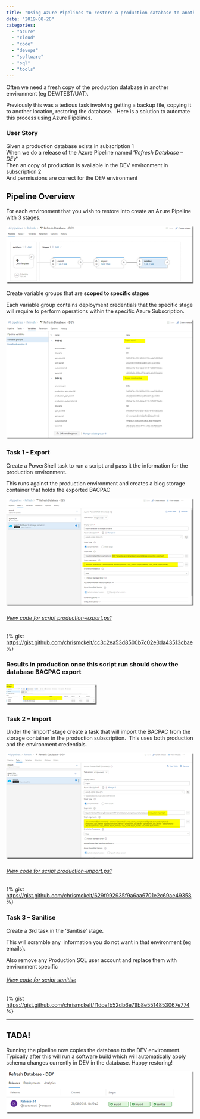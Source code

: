 ```yaml
---
title: "Using Azure Pipelines to restore a production database to another environment"
date: "2019-08-28"
categories: 
  - "azure"
  - "cloud"
  - "code"
  - "devops"
  - "software"
  - "sql"
  - "tools"
---
```


Often we need a fresh copy of the production database in another environment (eg DEV/TEST/UAT). 

Previously this was a tedious task involving getting a backup file, copying it to another location, restoring the database.   Here is a solution to automate this process using Azure Pipelines.

### User Story

Given a production database exists in subscription 1  
When we do a release of the Azure Pipeline named ‘_Refresh Database – DEV’_  
Then an copy of production is available in the DEV environment in subscription 2  
And permissions are correct for the DEV environment

## Pipeline Overview

For each environment that you wish to restore into create an Azure Pipeline with 3 stages.

[![image](images/image_thumb-7.png "image")](http://blog.mckelt.com/wp-content/uploads/2019/08/image-7.png)

Create variable groups that are **scoped to specific stages**

Each variable group contains deployment credentials that the specific stage will require to perform operations within the specific Azure Subscription.

[![image](images/image_thumb-8.png "image")](http://blog.mckelt.com/wp-content/uploads/2019/08/image-8.png)

### Task 1 - Export

Create a PowerShell task to run a script and pass it the information for the production environment.

This runs against the production environment and creates a blog storage container that holds the exported BACPAC

[![image](images/image_thumb-9.png "image")](http://blog.mckelt.com/wp-content/uploads/2019/08/image-9.png)

###### [View code for script production-export.ps1](https://gist.github.com/chrismckelt/cc3c2ea53d8500b7c02e3da43513cbae)

{% gist https://gist.github.com/chrismckelt/cc3c2ea53d8500b7c02e3da43513cbae %}

<script src="https://gist.github.com/chrismckelt/cc3c2ea53d8500b7c02e3da43513cbae.js"></script>

### Results in production once this script run should show the database BACPAC export

### [![image](images/image_thumb-10.png "image")](http://blog.mckelt.com/wp-content/uploads/2019/08/image-10.png)

### Task 2 – Import

Under the ‘import’ stage create a task that will import the BACPAC from the storage container in the production subscription.  This uses both production and the environment credentials.

[![image](images/image_thumb-11.png "image")](http://blog.mckelt.com/wp-content/uploads/2019/08/image-11.png)

###### [View code for script production-import.ps1](https://gist.github.com/chrismckelt/629f992935f9a6aa6701e2c69ae49358)

{% gist https://gist.github.com/chrismckelt/629f992935f9a6aa6701e2c69ae49358 %}

<script src="https://gist.github.com/chrismckelt/629f992935f9a6aa6701e2c69ae49358.js"></script>

### Task 3 – Sanitise

Create a 3rd task in the ‘Sanitise’ stage. 

This will scramble any  information you do not want in that environment (eg emails).

Also remove any Production SQL user account and replace them with environment specific

###### [View code for script sanitise](https://gist.github.com/chrismckelt/f1dcefb52db6e79b8e5514853067e774)

{% gist https://gist.github.com/chrismckelt/f1dcefb52db6e79b8e5514853067e774 %}

<script src="https://gist.github.com/chrismckelt/f1dcefb52db6e79b8e5514853067e774.js"></script>

* * *

## TADA!

Running the pipeline now copies the database to the DEV environment. Typically after this will run a software build which will automatically apply schema changes currently in DEV in the database. Happy restoring!

[![image](images/image_thumb-13.png "image")](http://blog.mckelt.com/wp-content/uploads/2019/08/image-13.png)

